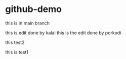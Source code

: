 # github-demo

this is in main branch


this is edit done by kalai
this is the edit done by porkodi



this test2

this is test1

